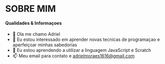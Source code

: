 # SOBRE MIM
#### Qualidades & Informaçoes
- 👋 Ola me chamo Adriel
- 👀 Eu estou interessado em aprender novas tecnicas de programaçao e aperfeiçoar minhas sabedorias
- 🌱 Eu estou aprendendo a utilizar a linguagem JavaScript e Scratch
- 📫 Meu email para contato e adrielmoraes1616@gmail.com

<!---
VASCAUMFODA/VASCAUMFODA is a ✨ special ✨ repository because its `README.md` (this file) appears on your GitHub profile.
You can click the Preview link to take a look at your changes.
--->
